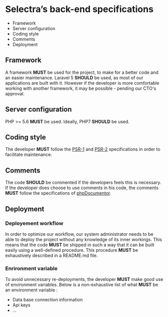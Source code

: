 # Selectra’s back-end specifications

* Framework
* Server configuration
* Coding style
* Comments
* Deployment



## Framework

A framework **MUST** be used for the project, to make for a better code and an easier maintenance. Laravel 5 **SHOULD** be used, as most of our applications are built with it. However if the developer is more comfortable working with another framework, it may be possible - pending our CTO's approval.

## Server configuration

PHP >= 5.6 **MUST** be used. Ideally, PHP7 **SHOULD** be used.

## Coding style

The developer **MUST** follow the [PSR-1](http://www.php-fig.org/psr/psr-1/) and [PSR-2](http://www.php-fig.org/psr/psr-2/) specifications in order to facilitate maintenance.

## Comments

The code **SHOULD** be commented if the developers feels this is necessary. If the developer does choose to use comments in his code, the comments **MUST** follow the specifications
of [phpDocumentor](https://www.phpdoc.org/docs/latest/index.html).

## Deployment

### Deployement workflow

  In order to optimize our workflow, our system administrator needs to be able to deploy the project without any knowledge of its inner workings. This means that the code **MUST** be shipped in such a way that it can be built easily using a well-defined procedure. This procedure **MUST** be exhaustively described in a README.md file.


### Enrironment variable

  To avoid unnecessary re-deployments, the developer **MUST** make good use of environment variables. Below is a non-exhaustive list of what **MUST** be an environment variable :
  * Data base connection information
  * Api keys
  * ...
